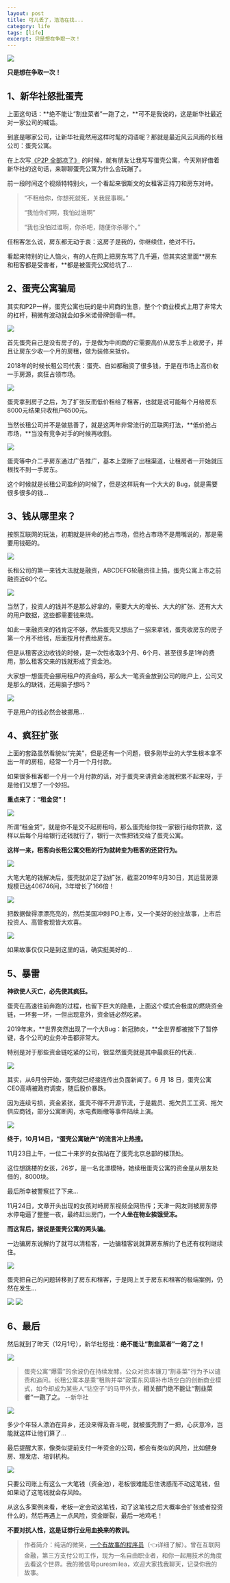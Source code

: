```yaml
---
layout: post
title: 可儿丢了，浩浩在找...
category: life
tags: [life]
excerpt: 只是想在争取一次！
---
```


![](http://favorites.ren/assets/images/2020/it/duizhi/duizhi01.jpg) 

**只是想在争取一次！**

## 1、新华社怒批蛋壳

上面这句话：**绝不能让“割韭菜者”一跑了之，**可不是我说的，这是新华社最近对一家公司的喊话。

到底是哪家公司，让新华社竟然用这样时髦的词语呢？那就是最近风云风雨的长租公司：蛋壳公寓。

在上次写[《P2P 全部凉了》](https://mp.weixin.qq.com/s/tvuZGQ-ebhdNS4UO3NEcgg) 的时候，就有朋友让我写写蛋壳公寓，今天刚好借着新华社的这句话，来聊聊蛋壳公寓为什么会玩蹦了。

前一段时间这个视频特特别火，一个看起来很斯文的女租客正持刀和房东对峙。 

>“不租给你，你想死就死，关我屁事啊。”
>
>“我怕你们啊，我怕过谁啊”
>
>“我也没怕过谁啊，你杀吧，随便你杀哪个。”

任租客怎么说，房东都无动于衷：这房子是我的，你继续住，绝对不行。

看起来特别的让人恼火，有的人在网上把房东骂了几千遍，但其实这里面**房东和租客都是受害者，**都是被蛋壳公窝给坑了...

## 2、蛋壳公寓骗局

其实和P2P一样，蛋壳公寓也玩的是中间商的生意，整个个商业模式上用了非常大的杠杆，稍微有波动就会如多米诺骨牌倒塌一样。

![](http://favorites.ren/assets/images/2020/it/duizhi/duizhi02.jpg) 

首先蛋壳自己是没有房子的，于是做为中间商的它需要高价从房东手上收房子，并且让房东少收一个月的房租，做为装修来抵价。

2018年的时候长租公司代表：蛋壳、自如都融资了很多钱，于是在市场上高价收一手房源，疯狂占领市场。

![](http://favorites.ren/assets/images/2020/it/duizhi/duizhi03.jpg) 

蛋壳拿到房子之后，为了扩张反而低价租给了租客，也就是说可能每个月给房东8000元结果只收租户6500元。

当然长租公司并不是做慈善了，就是这两年非常流行的互联网打法，**低价抢占市场，**当没有竞争对手的时候再收割。

![](http://favorites.ren/assets/images/2020/it/duizhi/duizhi04.jpg) 

蛋壳等中介二手房东通过广告推广，基本上垄断了出租渠道，让租房者一开始就压根找不到一手房东。

这个时候就是长租公司盈利的时候了，但是这样玩有一个大大的 Bug，就是需要很多很多的钱...

## 3、钱从哪里来？

按照互联网的玩法，初期就是拼命的抢占市场，但抢占市场不是用嘴说的，那是需要用钱砸的。

![](http://favorites.ren/assets/images/2020/it/duizhi/duizhi05.jpg) 

长租公司的第一来钱大法就是融资，ABCDEFG轮融资往上搞，蛋壳公寓上市之前融资近60个亿。

![](http://favorites.ren/assets/images/2020/it/duizhi/duizhi06.jpg) 

当然了，投资人的钱并不是那么好拿的，需要大大的增长、大大的扩张、还有大大的用户数据，这些都需要钱来烧。

如此一来融资来的钱肯定不够，然后蛋壳又想出了一招来拿钱，蛋壳收房东的房子第一个月不给钱，后面按月付费给房东。

但是从租客这边收钱的时候，是一次性收取3个月、6个月、甚至很多是1年的费用，那么租客交来的钱就形成了资金池。

大家想一想蛋壳会挪用租户的资金吗，那么大一笔资金放到公司的账户上，公司又是那么的缺钱，还用脑子想吗？

![](http://favorites.ren/assets/images/2020/it/duizhi/duizhi07.jpg) 

于是用户的钱必然会被挪用...

## 4、疯狂扩张

上面的套路虽然看貌似“完美”，但是还有一个问题，很多刚毕业的大学生根本拿不出一年的房租，经常一个月一个月付款。

如果很多租客都一个月一个月付款的话，对于蛋壳来讲资金池就积累不起来呀，于是他们又想了一个妙招。

**重点来了：“租金贷”！**

![](http://favorites.ren/assets/images/2020/it/duizhi/duizhi08.jpg) 

所谓“租金贷”，就是你不是交不起房租吗，那么蛋壳给你找一家银行给你贷款，这样以后每个月给银行还钱就行了，银行一次性把钱交给了蛋壳公寓。

**这样一来，租客向长租公寓交租的行为就转变为租客的还贷行为。**

![](http://favorites.ren/assets/images/2020/it/duizhi/duizhi09.jpg) 

大笔大笔的钱解决后，蛋壳就卯足了劲扩张，截至2019年9月30日，其运营房源规模已达406746间，3年增长了166倍！

![](http://favorites.ren/assets/images/2020/it/duizhi/duizhi10.jpg) 

把数据做得漂漂亮亮的，然后美国冲刺IPO上市，又一个美好的创业故事，上市后投资人、高管套现皆大欢喜。

![](http://favorites.ren/assets/images/2020/it/duizhi/duizhi11.jpg) 

如果故事仅仅只是到这里的话，确实挺美好的...

## 5、暴雷

**神欲使人灭亡，必先使其疯狂。**

蛋壳在高速往前奔跑的过程，也留下巨大的隐患，上面这个模式会极度的燃烧资金链，一环套一环，一但出现意外，资金链必然吃紧。

2019年末，**世界突然出现了一个大Bug：新冠肺炎，**全世界都被按下了暂停键，各个公司的业务冲击都非常大。

特别是对于那些资金链吃紧的公司，很显然蛋壳就是其中最疯狂的代表..

![](http://favorites.ren/assets/images/2020/it/duizhi/duizhi12.jpg) 

其实，从6月份开始，蛋壳就已经接连传出负面新闻了。6 月 18 日，蛋壳公寓CEO高靖被政府调查，随后股价暴跌。

因为连续亏损，资金紧张，蛋壳不得不开源节流，于是裁员、拖欠员工工资、拖欠供应商钱，部分公寓断网，水电费断缴等事件陆续上演。

![](http://favorites.ren/assets/images/2020/it/duizhi/duizhi13.jpg) 

**终于，10月14日，“蛋壳公寓破产”的流言冲上热搜。**

11月23日上午，一位二十来岁的女孩站在了蛋壳北京总部的楼顶处。

这位想跳楼的女孩，26岁，是一名北漂模特，她续租蛋壳公寓的资金是从朋友处借的，8000块。

最后所幸被警察拦了下来...

11月24日，文章开头出现的女孩对峙房东视频全网热传；天津一网友则被房东停水停电逼了整整一夜，最终赶出房门，**一个人坐在物业挨饿受冻。**

**而这背后，据说是蛋壳公寓的两头骗。**

一边骗房东说解约了就可以清租客，一边骗租客说就算房东解约了也还有权利继续住。

![](http://favorites.ren/assets/images/2020/it/duizhi/duizhi14.jpg) 

蛋壳把自己的问题转移到了房东和租客，于是网上关于房东和租客的极端案例，仍然在发生...

![](http://favorites.ren/assets/images/2020/it/duizhi/duizhi15.jpg) 
![](http://favorites.ren/assets/images/2020/it/duizhi/duizhi16.jpg) 

## 6、最后

然后就到了昨天（12月1号），新华社怒批：**绝不能让“割韭菜者”一跑了之！**

![](http://favorites.ren/assets/images/2020/it/duizhi/duizhi17.jpg) 

>蛋壳公寓“爆雷”的余波仍在持续发酵，公众对资本镰刀“割韭菜”行为予以谴责和追问。长租公寓本是乘“租购并举”政策东风填补市场空白的创新商业模式，如今却成为某些人“钻空子”的马甲外衣，**相关部门绝不能让“割韭菜者”一跑了之。**  --新华社

![](http://favorites.ren/assets/images/2020/it/duizhi/duizhi18.jpg) 

多少个年轻人漂泊在异乡，还没来得及奋斗呢，就被蛋壳割了一把，心灰意冷，岂能就这样让他们算了...

最后提醒大家，像类似提前支付一年资金的公司，都会有类似的风险，比如健身房、理发店、培训机构。

![](http://favorites.ren/assets/images/2020/it/duizhi/duizhi19.jpg) 

只要公司账上有这么一大笔钱（资金池），老板很难能忍住诱惑而不动这笔钱，但如果动了这笔钱就会存风险。

从这么多案例来看，老板一定会动这笔钱，动了这笔钱之后大概率会扩张或者投资什么的，然后再遇上一点风险，资金断裂，最后一地鸡毛！

**不要对抗人性，这是证劵行业用血换来的教训。**

>作者简介：纯洁的微笑，[一个有故事的程序员](https://mp.weixin.qq.com/s/bPk_-DcGF_7lTDoR1pKqVg)（👈详细了解）。曾在互联网金融，第三方支付公司工作，现为一名自由职业者，和你一起用技术的角度去看这个世界。我的微信号puresmilea，欢迎大家找我聊天，记录你我的故事。

